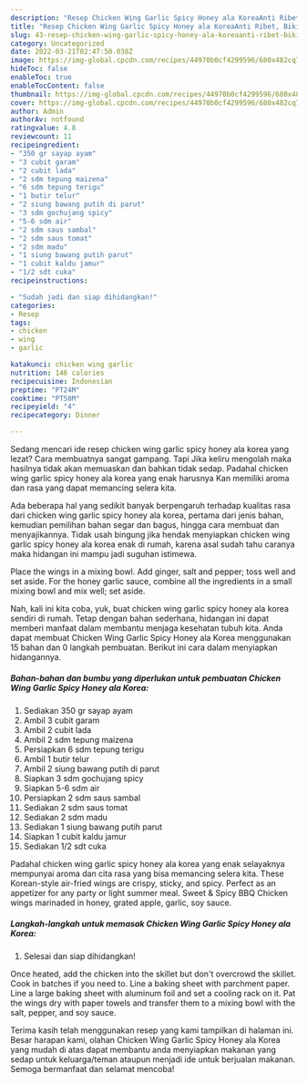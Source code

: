 ```yaml
---
description: "Resep Chicken Wing Garlic Spicy Honey ala KoreaAnti Ribet, Bikin Ngiler"
title: "Resep Chicken Wing Garlic Spicy Honey ala KoreaAnti Ribet, Bikin Ngiler"
slug: 43-resep-chicken-wing-garlic-spicy-honey-ala-koreaanti-ribet-bikin-ngiler
category: Uncategorized
date: 2022-03-21T02:47:50.038Z
image: https://img-global.cpcdn.com/recipes/44970b0cf4299596/680x482cq70/chicken-wing-garlic-spicy-honey-ala-korea-foto-resep-utama.jpg
hideToc: false
enableToc: true
enableTocContent: false
thumbnail: https://img-global.cpcdn.com/recipes/44970b0cf4299596/680x482cq70/chicken-wing-garlic-spicy-honey-ala-korea-foto-resep-utama.jpg
cover: https://img-global.cpcdn.com/recipes/44970b0cf4299596/680x482cq70/chicken-wing-garlic-spicy-honey-ala-korea-foto-resep-utama.jpg
author: Admin
authorAv: notfound
ratingvalue: 4.8
reviewcount: 11
recipeingredient:
- "350 gr sayap ayam"
- "3 cubit garam"
- "2 cubit lada"
- "2 sdm tepung maizena"
- "6 sdm tepung terigu"
- "1 butir telur"
- "2 siung bawang putih di parut"
- "3 sdm gochujang spicy"
- "5-6 sdm air"
- "2 sdm saus sambal"
- "2 sdm saus tomat"
- "2 sdm madu"
- "1 siung bawang putih parut"
- "1 cubit kaldu jamur"
- "1/2 sdt cuka"
recipeinstructions:

- "Sudah jadi dan siap dihidangkan!"
categories:
- Resep
tags:
- chicken
- wing
- garlic

katakunci: chicken wing garlic 
nutrition: 146 calories
recipecuisine: Indonesian
preptime: "PT24M"
cooktime: "PT58M"
recipeyield: "4"
recipecategory: Dinner

---
```



Sedang mencari ide resep chicken wing garlic spicy honey ala korea yang lezat? Cara membuatnya sangat gampang. Tapi Jika keliru mengolah maka hasilnya tidak akan memuaskan dan bahkan tidak sedap. Padahal chicken wing garlic spicy honey ala korea yang enak harusnya Kan memiliki aroma dan rasa yang dapat memancing selera kita.


Ada beberapa hal yang sedikit banyak berpengaruh terhadap kualitas rasa dari chicken wing garlic spicy honey ala korea, pertama dari jenis bahan, kemudian pemilihan bahan segar dan bagus, hingga cara membuat dan menyajikannya. Tidak usah bingung jika hendak menyiapkan chicken wing garlic spicy honey ala korea enak di rumah, karena asal sudah tahu caranya maka hidangan ini mampu jadi suguhan istimewa.

Place the wings in a mixing bowl. Add ginger, salt and pepper; toss well and set aside. For the honey garlic sauce, combine all the ingredients in a small mixing bowl and mix well; set aside.


Nah, kali ini kita coba, yuk, buat chicken wing garlic spicy honey ala korea sendiri di rumah. Tetap dengan bahan sederhana, hidangan ini dapat memberi manfaat dalam membantu menjaga kesehatan tubuh kita. Anda dapat membuat Chicken Wing Garlic Spicy Honey ala Korea menggunakan 15 bahan dan 0 langkah pembuatan. Berikut ini cara dalam menyiapkan hidangannya.

<!--inarticleads1-->

##### Bahan-bahan dan bumbu yang diperlukan untuk pembuatan Chicken Wing Garlic Spicy Honey ala Korea:

1. Sediakan 350 gr sayap ayam
1. Ambil 3 cubit garam
1. Ambil 2 cubit lada
1. Ambil 2 sdm tepung maizena
1. Persiapkan 6 sdm tepung terigu
1. Ambil 1 butir telur
1. Ambil 2 siung bawang putih di parut
1. Siapkan 3 sdm gochujang spicy
1. Siapkan 5-6 sdm air
1. Persiapkan 2 sdm saus sambal
1. Sediakan 2 sdm saus tomat
1. Sediakan 2 sdm madu
1. Sediakan 1 siung bawang putih parut
1. Siapkan 1 cubit kaldu jamur
1. Sediakan 1/2 sdt cuka


Padahal chicken wing garlic spicy honey ala korea yang enak selayaknya mempunyai aroma dan cita rasa yang bisa memancing selera kita. These Korean-style air-fried wings are crispy, sticky, and spicy. Perfect as an appetizer for any party or light summer meal. Sweet &amp; Spicy BBQ Chicken wings marinaded in honey, grated apple, garlic, soy sauce. 

<!--inarticleads2-->

##### Langkah-langkah untuk memasak Chicken Wing Garlic Spicy Honey ala Korea:


1. Selesai dan siap dihidangkan!

Once heated, add the chicken into the skillet but don&#39;t overcrowd the skillet. Cook in batches if you need to. Line a baking sheet with parchment paper. Line a large baking sheet with aluminum foil and set a cooling rack on it. Pat the wings dry with paper towels and transfer them to a mixing bowl with the salt, pepper, and soy sauce. 

Terima kasih telah menggunakan resep yang kami tampilkan di halaman ini. Besar harapan kami, olahan Chicken Wing Garlic Spicy Honey ala Korea yang mudah di atas dapat membantu anda menyiapkan makanan yang sedap untuk keluarga/teman ataupun menjadi ide untuk berjualan makanan. Semoga bermanfaat dan selamat mencoba!
